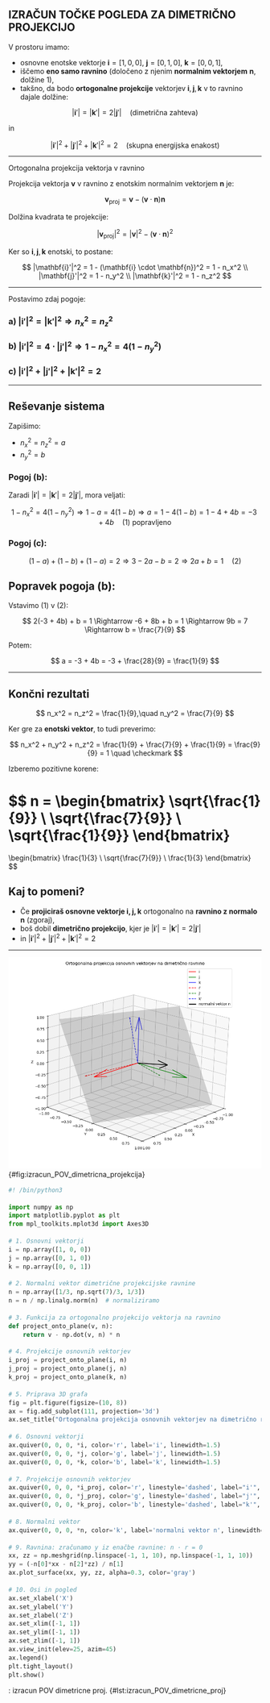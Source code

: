 ## IZRAČUN TOČKE POGLEDA ZA DIMETRIČNO PROJEKCIJO

V prostoru imamo:

* osnovne enotske vektorje $\mathbf{i} = [1, 0, 0]$, $\mathbf{j} = [0, 1, 0]$, $\mathbf{k} = [0, 0, 1]$,
* iščemo **eno samo ravnino** (določeno z njenim **normalnim vektorjem** $\mathbf{n}$, dolžine 1),
* takšno, da bodo **ortogonalne projekcije** vektorjev $\mathbf{i}, \mathbf{j}, \mathbf{k}$ v to ravnino dajale dolžine:

$$
|\mathbf{i}'| = |\mathbf{k}'| = 2|\mathbf{j}'| \quad \text{(dimetrična zahteva)}
$$

in

$$
|\mathbf{i}'|^2 + |\mathbf{j}'|^2 + |\mathbf{k}'|^2 = 2
\quad \text{(skupna energijska enakost)}
$$

---

Ortogonalna projekcija vektorja v ravnino

Projekcija vektorja $\mathbf{v}$ v ravnino z enotskim normalnim vektorjem $\mathbf{n}$ je:

$$
\mathbf{v}_{\text{proj}} = \mathbf{v} - (\mathbf{v} \cdot \mathbf{n}) \mathbf{n}
$$

Dolžina kvadrata te projekcije:

$$
|\mathbf{v}_{\text{proj}}|^2 = |\mathbf{v}|^2 - (\mathbf{v} \cdot \mathbf{n})^2
$$

Ker so $\mathbf{i}, \mathbf{j}, \mathbf{k}$ enotski, to postane:

$$
|\mathbf{i}'|^2 = 1 - (\mathbf{i} \cdot \mathbf{n})^2 = 1 - n_x^2 \\
|\mathbf{j}'|^2 = 1 - n_y^2 \\
|\mathbf{k}'|^2 = 1 - n_z^2
$$

---

Postavimo zdaj pogoje:

### a) $|\mathbf{i}'|^2 = |\mathbf{k}'|^2 \Rightarrow n_x^2 = n_z^2$

### b) $|\mathbf{i}'|^2 = 4 \cdot |\mathbf{j}'|^2 \Rightarrow 1 - n_x^2 = 4(1 - n_y^2)$

### c) $|\mathbf{i}'|^2 + |\mathbf{j}'|^2 + |\mathbf{k}'|^2 = 2$

---

## Reševanje sistema

Zapišimo:

* $n_x^2 = n_z^2 = a$
* $n_y^2 = b$

### Pogoj (b):

Zaradi $|\mathbf{i}'| = |\mathbf{k}'| = 2|\mathbf{j}'|$, mora veljati:

$$
1 - n_x^2 = 4(1 - n_y^2)
\Rightarrow
1 - a = 4(1 - b)
\Rightarrow
a = 1 - 4(1 - b) = 1 - 4 + 4b = -3 + 4b
\quad \text{(1) popravljeno}
$$

### Pogoj (c):

$$
(1 - a) + (1 - b) + (1 - a) = 2
\Rightarrow 3 - 2a - b = 2
\Rightarrow 2a + b = 1
\quad \text{(2)}
$$

## Popravek pogoja (b):

Vstavimo (1) v (2):

$$
2(-3 + 4b) + b = 1 \Rightarrow -6 + 8b + b = 1 \Rightarrow 9b = 7 \Rightarrow b = \frac{7}{9}
$$

Potem:

$$
a = -3 + 4b = -3 + \frac{28}{9} = \frac{1}{9}
$$

---

## Končni rezultati

$$
n_x^2 = n_z^2 = \frac{1}{9},\quad n_y^2 = \frac{7}{9}
$$

Ker gre za **enotski vektor**, to tudi preverimo:

$$
n_x^2 + n_y^2 + n_z^2 = \frac{1}{9} + \frac{7}{9} + \frac{1}{9} = \frac{9}{9} = 1 \quad \checkmark
$$

Izberemo pozitivne korene:

$$
n = \begin{bmatrix}
\sqrt{\frac{1}{9}} \\
\sqrt{\frac{7}{9}} \\
\sqrt{\frac{1}{9}}
\end{bmatrix}
=
\begin{bmatrix}
\frac{1}{3} \\
\sqrt{\frac{7}{9}} \\
\frac{1}{3}
\end{bmatrix}
$$

## Kaj to pomeni?

* Če **projiciraš osnovne vektorje $\mathbf{i}, \mathbf{j}, \mathbf{k}$** ortogonalno na **ravnino z normalo $\mathbf{n}$** (zgoraj),
* boš dobil **dimetrično projekcijo**, kjer je $|\mathbf{i}'| = |\mathbf{k}'| = 2 |\mathbf{j}'|$
* in $|\mathbf{i}'|^2 + |\mathbf{j}'|^2 + |\mathbf{k}'|^2 = 2$

---


![Osnovni vektroji i, j in k, ter njihova dimetrična projekcija na ravnino.](./slike/izracun_POV_dimetricna_projekcija.png){#fig:izracun_POV_dimetricna_projekcija}


```python
#! /bin/python3

import numpy as np
import matplotlib.pyplot as plt
from mpl_toolkits.mplot3d import Axes3D

# 1. Osnovni vektorji
i = np.array([1, 0, 0])
j = np.array([0, 1, 0])
k = np.array([0, 0, 1])

# 2. Normalni vektor dimetrične projekcijske ravnine
n = np.array([1/3, np.sqrt(7)/3, 1/3])
n = n / np.linalg.norm(n)  # normaliziramo

# 3. Funkcija za ortogonalno projekcijo vektorja na ravnino
def project_onto_plane(v, n):
    return v - np.dot(v, n) * n

# 4. Projekcije osnovnih vektorjev
i_proj = project_onto_plane(i, n)
j_proj = project_onto_plane(j, n)
k_proj = project_onto_plane(k, n)

# 5. Priprava 3D grafa
fig = plt.figure(figsize=(10, 8))
ax = fig.add_subplot(111, projection='3d')
ax.set_title("Ortogonalna projekcija osnovnih vektorjev na dimetrično ravnino")

# 6. Osnovni vektorji
ax.quiver(0, 0, 0, *i, color='r', label='i', linewidth=1.5)
ax.quiver(0, 0, 0, *j, color='g', label='j', linewidth=1.5)
ax.quiver(0, 0, 0, *k, color='b', label='k', linewidth=1.5)

# 7. Projekcije osnovnih vektorjev
ax.quiver(0, 0, 0, *i_proj, color='r', linestyle='dashed', label="i'", arrow_length_ratio=0.05)
ax.quiver(0, 0, 0, *j_proj, color='g', linestyle='dashed', label="j'", arrow_length_ratio=0.05)
ax.quiver(0, 0, 0, *k_proj, color='b', linestyle='dashed', label="k'", arrow_length_ratio=0.05)

# 8. Normalni vektor
ax.quiver(0, 0, 0, *n, color='k', label='normalni vektor n', linewidth=2)

# 9. Ravnina: zračunamo y iz enačbe ravnine: n · r = 0
xx, zz = np.meshgrid(np.linspace(-1, 1, 10), np.linspace(-1, 1, 10))
yy = (-n[0]*xx - n[2]*zz) / n[1]
ax.plot_surface(xx, yy, zz, alpha=0.3, color='gray')

# 10. Osi in pogled
ax.set_xlabel('X')
ax.set_ylabel('Y')
ax.set_zlabel('Z')
ax.set_xlim([-1, 1])
ax.set_ylim([-1, 1])
ax.set_zlim([-1, 1])
ax.view_init(elev=25, azim=45)
ax.legend()
plt.tight_layout()
plt.show()

```
: izracun POV dimetricne proj. {#lst:izracun_POV_dimetricne_proj}

